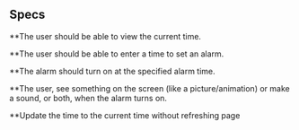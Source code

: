 ## Specs

**The user should be able to view the current time.

**The user should be able to enter a time to set an alarm.

**The alarm should turn on at the specified alarm time.

**The user, see something on the screen (like a picture/animation) or make a sound, or both, when the alarm turns on.

**Update the time to the current time without refreshing page
